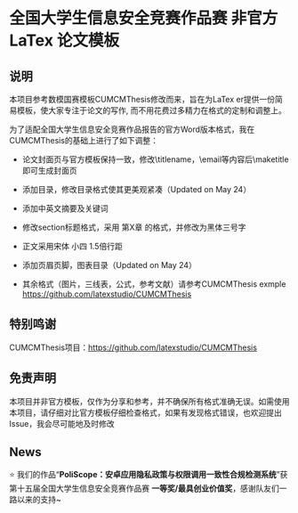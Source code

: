 
# 全国大学生信息安全竞赛作品赛 非官方 LaTex 论文模板 

## 说明

本项目参考数模国赛模板CUMCMThesis修改而来，旨在为LaTex er提供一份简易模板，使大家专注于论文的写作, 而不用花费过多精力在格式的定制和调整上。

为了适配全国大学生信息安全竞赛作品报告的官方Word版本格式，我在CUMCMThesis的基础上进行了如下调整：

- 论文封面页与官方模板保持一致，修改\titlename，\email等内容后\maketitle即可生成封面页

- 添加目录，修改目录格式使其更美观紧凑（Updated on May 24）

- 添加中英文摘要及关键词

- 修改section标题格式，采用 第X章 的格式，并修改为黑体三号字

- 正文采用宋体 小四 1.5倍行距

- 添加页眉页脚，图表目录（Updated on May 24）

- 其余格式（图片，三线表，公式，参考文献）请参考CUMCMThesis exmple https://github.com/latexstudio/CUMCMThesis

## 特别鸣谢

CUMCMThesis项目：https://github.com/latexstudio/CUMCMThesis

## 免责声明

本项目并非官方模板，仅作为分享和参考，并不确保所有格式准确无误。如需使用本项目，请仔细对比官方模板仔细检查格式，如果有发现格式错误，也欢迎提出Issue，我会尽可能地及时修改

## News

:star:  我们的作品“**PoliScope：安卓应用隐私政策与权限调用一致性合规检测系统**”获第十五届全国大学生信息安全竞赛作品赛 **一等奖/最具创业价值奖**，感谢队友们一路以来的支持~
